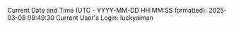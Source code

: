 Current Date and Time (UTC - YYYY-MM-DD HH:MM:SS formatted): 2025-03-08 09:49:30
Current User's Login: luckyaiman
